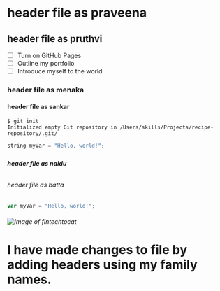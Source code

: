 # <H1> header file as praveena
## <H2> header file as pruthvi

- [ ] Turn on GitHub Pages
- [ ] Outline my portfolio
- [ ] Introduce myself to the world

### <H3> header file as menaka
#### <H4> header file as sankar

```
$ git init
Initialized empty Git repository in /Users/skills/Projects/recipe-repository/.git/
```

``` c++
string myVar = "Hello, world!";
```
##### <H5> header file as naidu
###### <H6> header file as batta

``` javascript
var myVar = "Hello, world!";
```

###### ![Image of fintechtocat](https://octodex.github.com/images/Fintechtocat.png)

# I have made changes to file by adding headers using my family names.
